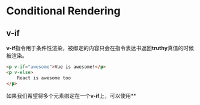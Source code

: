 # Conditional Rendering

## v-if

**v-if**指令用于条件性渲染，被绑定的内容只会在指令表达书返回**truthy**真值的时候被渲染。

```html
<p v-if="awesome">Vue is awesome!</p>
<p v-else>
    React is awesome too
</p>
```

如果我们希望将多个元素绑定在一个**v-if**上，可以使用**<template>**元素做一个包裹元素，最终渲染的结果不包含<**template>**元素。

```html
<template v-if="visible">
<h1>Title</h1>
    <p>
        Paragrap 
    </p>
</template>
```

**v-else**元素必须紧跟在**v-if**或者**v-else-if**的元素后，否则它将不被识别。

```html
<template v-if="loginType==='username'">
<label>Username</label>
<input placehoder="Enter your username">
</template>	
<template v-else>
<label>Email</label>
<input placehoder="Enter your email address">
</template>	
```

在上面的代码切换中，并不会清楚**input**中用户已输入的内容，这是因为两个**template**使用了相同的elements，逻辑上只是替换了**input**的placeholder。

在Vue中，我们通过为**input**元素添加一个具有唯一值的**key**attribute来实现元素的重新渲染：

```html
<template v-if="loginType==='username'">
<label>Username</label>
<input placehoder="Enter your username" key="username-type">
</template>	
<template v-else>
<label>Email</label>
<input placehoder="Enter your email address" key="email-type">
</template>	
```
## v-show

另一个根据条件展示元素的指令是**v-show**：

```html
<p v-show="visible">hello</p>
```

与**v-if**不同的是**v-show**所绑定的元素会始终保留在DOM中。也就是说v-show只是简单地切换了元素CSS property **display**。

**v-if**是真正意义上的条件渲染，它会确保在切换过程中元素被适当地销毁重建。同时**v-if**也是**惰性的**，即直到条件第一次为真值时才会渲染条件快。**v-show**则不管初始条件如何，总会渲染元素，并只是对CSS property进行更改。

<u>需要注意的是v-show不支持v-else以及template</u>



## 不要将v-if与v-for同时用在一个元素上

一般在遇到两种情况我们会倾向这么做：

1.希望过滤列表中的条件项目

```html
<ul>
    <li
        v-for="user in users"
        v-if="user.isActive"
        :key="user.id"
        >
    {{user.name}}
    </li>
</ul>
```

因为在Vue中v-for比v-if具有更高地优先级，所以会优先进行以下运算：

```js
this.users.map(function(user){
    if(user.isActive){
        return user.name
    }
})
```

因此即使isActive为真值地只是users内的一小部分user，Vue也得在每次重新渲染时遍历整个列表，之后的**v-if**重复检查了isActive。且无论isActive有没有发生改变，重渲染时都得遍历整个列表。

因此我们**让v-for在计算属性的基础上进行遍历**：

```js
computed:{
    activeUsers:function(){
        return this.users.filter(function(user){
            return user.isActive
        })
    }
}//Array.filter()方法将创建一个新数组，新数组中的元素是通过检查指定数组（users）中符合条件（function(user)...）的所有元素
```

```html
<ul>
    <li
        v-for="activeUsers"
        :key="user.id">
    {{user.name}}</li>
</ul>
```

引入计算属性后的代码不会重复检查property isActive ,且只有在users数组发生相关变化时才会被重新渲染，如此**解耦**了渲染层的逻辑，可维护性增加了。

2.避免渲染本该被隐藏的列表

```html
<ul>
  <li
    v-for="user in users"
    v-if="shouldShowUsers"
    :key="user.id"
  >
    {{ user.name }}
  </li>
</ul>
```

由于**v-for**的优先级大于**v-if**，因此v-for会对所有的用户检查shouldShowUsers

```html
<ul v-if="shouldShowUsers">
  <li
    v-for="user in users"
    :key="user.id"
  >
    {{ user.name }}
  </li>
</ul>
```

通过将**v-if**移至父级元素，我们只检查一次，且不会在 `shouldShowUsers` 为否的时候运算 **v-for**。
>>>>>>> VueBasicLearning/main
